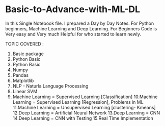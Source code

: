 # Basic-to-Advance-with-ML-DL

In this Single Notebook file. I prepared a Day by Day Notes. For Python beginners, Machine Learning and Deep Learning. For Beginners Code is Very easy and Very much Helpful for who started to learn newly.

TOPIC COVERED :

1. Basic package 
2. Python Basic
3. Python Basic
4. Numpy 
5. Pandas
6. Matplotlib
7. NLP - Naturla Language Processing
8. Linear SVM
9. Machine Learning = Supervised Learning [Classification]
10.Machine Learning = Supervised Learning [Regression], Problems in ML
11.Machine Learning = Unsupervised Learning [clustering- Kmeans]
12.Deep Learning = Artificial Neural Network
13.Deep Learning = CNN
14.Deep Learning = CNN with Testing
15.Real Time Implementation
